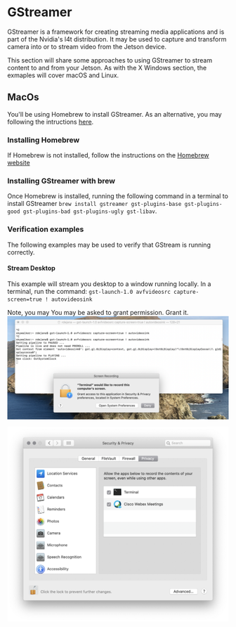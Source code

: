 # GStreamer
GStreamer is a framework for creating streaming media applications and is part of the Nvidia's l4t distribution.  It may be used to capture and transform camera into or to stream video from the Jetson device.

This section will share some approaches to using GStreamer to stream content to and from your Jetson.  As with the X Windows section, the exmaples will cover macOS and Linux.


## MacOs
You'll be using Homebrew to install GStreamer.  As an alternative, you may following the intructions [here](https://gstreamer.freedesktop.org/documentation/installing/on-mac-osx.html?gi-language=c).

### Installing Homebrew
If Homebrew is not installed, follow the instructions on the [Homebrew website](https://brew.sh)

### Installing GStreamer with brew
Once Homebrew is installed, running the following command in a terminal to install GStreamer `brew install gstreamer gst-plugins-base gst-plugins-good gst-plugins-bad gst-plugins-ugly gst-libav`.

### Verification examples
The following examples may be used to verify that GStream is running correctly.
#### Stream Desktop
This example will stream you desktop to a window running locally.
In a terminal, run the command: `gst-launch-1.0 avfvideosrc capture-screen=true ! autovideosink`

Note, you may You may be asked to grant permission.  Grant it.
![request](images/screen.png)

![permissions](images/permissionsSet.png)


